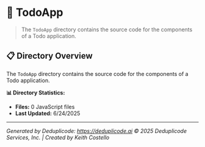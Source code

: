 # 📁 TodoApp

> The `TodoApp` directory contains the source code for the components of a Todo application.

## 📋 Directory Overview

The `TodoApp` directory contains the source code for the components of a Todo application.

**📊 Directory Statistics:**
- **Files:** 0 JavaScript files
- **Last Updated:** 6/24/2025

---

*Generated by Deduplicode: https://deduplicode.ai*
*© 2025 Deduplicode Services, Inc. | Created by Keith Costello*
